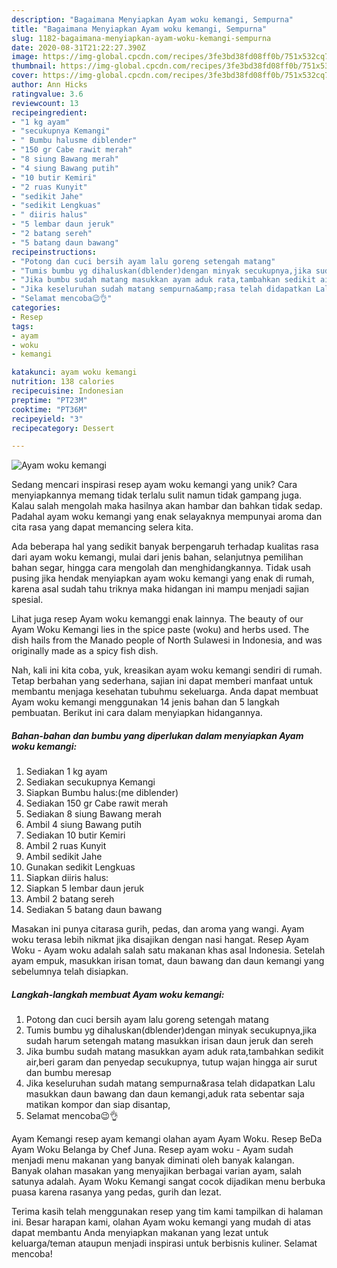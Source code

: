 ```yaml
---
description: "Bagaimana Menyiapkan Ayam woku kemangi, Sempurna"
title: "Bagaimana Menyiapkan Ayam woku kemangi, Sempurna"
slug: 1182-bagaimana-menyiapkan-ayam-woku-kemangi-sempurna
date: 2020-08-31T21:22:27.390Z
image: https://img-global.cpcdn.com/recipes/3fe3bd38fd08ff0b/751x532cq70/ayam-woku-kemangi-foto-resep-utama.jpg
thumbnail: https://img-global.cpcdn.com/recipes/3fe3bd38fd08ff0b/751x532cq70/ayam-woku-kemangi-foto-resep-utama.jpg
cover: https://img-global.cpcdn.com/recipes/3fe3bd38fd08ff0b/751x532cq70/ayam-woku-kemangi-foto-resep-utama.jpg
author: Ann Hicks
ratingvalue: 3.6
reviewcount: 13
recipeingredient:
- "1 kg ayam"
- "secukupnya Kemangi"
- " Bumbu halusme diblender"
- "150 gr Cabe rawit merah"
- "8 siung Bawang merah"
- "4 siung Bawang putih"
- "10 butir Kemiri"
- "2 ruas Kunyit"
- "sedikit Jahe"
- "sedikit Lengkuas"
- " diiris halus"
- "5 lembar daun jeruk"
- "2 batang sereh"
- "5 batang daun bawang"
recipeinstructions:
- "Potong dan cuci bersih ayam lalu goreng setengah matang"
- "Tumis bumbu yg dihaluskan(dblender)dengan minyak secukupnya,jika sudah harum setengah matang masukkan irisan daun jeruk dan sereh"
- "Jika bumbu sudah matang masukkan ayam aduk rata,tambahkan sedikit air,beri garam dan penyedap secukupnya, tutup wajan hingga air surut dan bumbu meresap"
- "Jika keseluruhan sudah matang sempurna&amp;rasa telah didapatkan Lalu masukkan daun bawang dan daun kemangi,aduk rata sebentar saja matikan kompor dan siap disantap,"
- "Selamat mencoba😉👌"
categories:
- Resep
tags:
- ayam
- woku
- kemangi

katakunci: ayam woku kemangi 
nutrition: 138 calories
recipecuisine: Indonesian
preptime: "PT23M"
cooktime: "PT36M"
recipeyield: "3"
recipecategory: Dessert

---
```



![Ayam woku kemangi](https://img-global.cpcdn.com/recipes/3fe3bd38fd08ff0b/751x532cq70/ayam-woku-kemangi-foto-resep-utama.jpg)

Sedang mencari inspirasi resep ayam woku kemangi yang unik? Cara menyiapkannya memang tidak terlalu sulit namun tidak gampang juga. Kalau salah mengolah maka hasilnya akan hambar dan bahkan tidak sedap. Padahal ayam woku kemangi yang enak selayaknya mempunyai aroma dan cita rasa yang dapat memancing selera kita.

Ada beberapa hal yang sedikit banyak berpengaruh terhadap kualitas rasa dari ayam woku kemangi, mulai dari jenis bahan, selanjutnya pemilihan bahan segar, hingga cara mengolah dan menghidangkannya. Tidak usah pusing jika hendak menyiapkan ayam woku kemangi yang enak di rumah, karena asal sudah tahu triknya maka hidangan ini mampu menjadi sajian spesial.

Lihat juga resep Ayam woku kemanggi enak lainnya. The beauty of our Ayam Woku Kemangi lies in the spice paste (woku) and herbs used. The dish hails from the Manado people of North Sulawesi in Indonesia, and was originally made as a spicy fish dish.


Nah, kali ini kita coba, yuk, kreasikan ayam woku kemangi sendiri di rumah. Tetap berbahan yang sederhana, sajian ini dapat memberi manfaat untuk membantu menjaga kesehatan tubuhmu sekeluarga. Anda dapat membuat Ayam woku kemangi menggunakan 14 jenis bahan dan 5 langkah pembuatan. Berikut ini cara dalam menyiapkan hidangannya.

<!--inarticleads1-->

##### Bahan-bahan dan bumbu yang diperlukan dalam menyiapkan Ayam woku kemangi:

1. Sediakan 1 kg ayam
1. Sediakan secukupnya Kemangi
1. Siapkan  Bumbu halus:(me diblender)
1. Sediakan 150 gr Cabe rawit merah
1. Sediakan 8 siung Bawang merah
1. Ambil 4 siung Bawang putih
1. Sediakan 10 butir Kemiri
1. Ambil 2 ruas Kunyit
1. Ambil sedikit Jahe
1. Gunakan sedikit Lengkuas
1. Siapkan  diiris halus:
1. Siapkan 5 lembar daun jeruk
1. Ambil 2 batang sereh
1. Sediakan 5 batang daun bawang


Masakan ini punya citarasa gurih, pedas, dan aroma yang wangi. Ayam woku terasa lebih nikmat jika disajikan dengan nasi hangat. Resep Ayam Woku - Ayam woku adalah salah satu makanan khas asal Indonesia. Setelah ayam empuk, masukkan irisan tomat, daun bawang dan daun kemangi yang sebelumnya telah disiapkan. 

<!--inarticleads2-->

##### Langkah-langkah membuat Ayam woku kemangi:

1. Potong dan cuci bersih ayam lalu goreng setengah matang
1. Tumis bumbu yg dihaluskan(dblender)dengan minyak secukupnya,jika sudah harum setengah matang masukkan irisan daun jeruk dan sereh
1. Jika bumbu sudah matang masukkan ayam aduk rata,tambahkan sedikit air,beri garam dan penyedap secukupnya, tutup wajan hingga air surut dan bumbu meresap
1. Jika keseluruhan sudah matang sempurna&amp;rasa telah didapatkan Lalu masukkan daun bawang dan daun kemangi,aduk rata sebentar saja matikan kompor dan siap disantap,
1. Selamat mencoba😉👌


Ayam Kemangi resep ayam kemangi olahan ayam Ayam Woku. Resep BeDa Ayam Woku Belanga by Chef Juna. Resep ayam woku - Ayam sudah menjadi menu makanan yang banyak diminati oleh banyak kalangan. Banyak olahan masakan yang menyajikan berbagai varian ayam, salah satunya adalah. Ayam Woku Kemangi sangat cocok dijadikan menu berbuka puasa karena rasanya yang pedas, gurih dan lezat. 

Terima kasih telah menggunakan resep yang tim kami tampilkan di halaman ini. Besar harapan kami, olahan Ayam woku kemangi yang mudah di atas dapat membantu Anda menyiapkan makanan yang lezat untuk keluarga/teman ataupun menjadi inspirasi untuk berbisnis kuliner. Selamat mencoba!
